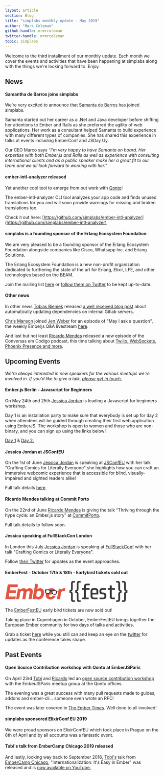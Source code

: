 ```yaml
---
layout: article
section: Blog
title: "simplabs monthly update - May 2019"
author: "Mark Coleman"
github-handle: mrmrcoleman
twitter-handle: mrmrcoleman
topic: simplabs
---
```


Welcome to the third installment of our monthly update. Each month we cover the events and activities that have been happening at simplabs along with the things we're looking forward to. Enjoy.

<!--break-->

## News

#### Samantha de Barros joins simplabs

We’re very excited to announce that [Samanta de Barros](https://twitter.com/sami_dbc) has joined simplabs.

Samanta started out her career as a .Net and Java developer before shifting her attentions to Ember and Rails as she preferred the agility of web applications. Her work as a consultant helped Samanta to build experience with many different types of companies. She has shared this experience in talks at events including EmberConf and JSDay Uy.

Our CEO Marco says _“I'm very happy to have Samanta on board. Her expertise with both Ember.js and Rails as well as experience with consulting international clients and as a public speaker make her a great fit to our team and we all look forward to working with her.”_

#### ember-intl-analyzer released

Yet another cool tool to emerge from out work with [Qonto](https://qonto.eu/en)!

The ember-intl-analyzer CLI tool analyzes your app code and finds unused translations for you and will soon provide warnings for missing and broken translations too.

Check it out here: [https://github.com/simplabs/ember-intl-analyzer](https://github.com/simplabs/ember-intl-analyzer)

#### simplabs is a founding sponsor of the Erlang Ecosystem Foundation

We are very pleased to be a founding sponsor of the Erlang Ecosystem Foundation alongside companies like Cisco, Whatsapp Inc. and Erlang Solutions.

The Erlang Ecosystem Foundation is a new non-profit organization dedicated to furthering the state of the art for Erlang, Elixir, LFE, and other technologies based on the BEAM.

Join the mailing list [here](https://erlef.org/) or [follow them on Twitter](https://twitter.com/TheErlef) to be kept up-to-date.

#### Other news

In other news [Tobias Bieniek](https://twitter.com/TobiasBieniek) released [a well received blog post](https://simplabs.com/blog/2019/04/24/dependency-updates-for-gitlab.html) about automatically updating dependencies on internal Gitlab servers.

[Chris Manson](https://twitter.com/real_ate) joined [Jen Weber](https://twitter.com/jwwweber/) for an episode of "May I ask a question", the weekly Emberjs Q&A livestream [here](https://www.youtube.com/watch?v=v1rBL5_KPqU).

And last but not least [Ricardo Mendes](https://twitter.com/locks) released a new episode of the Conversas em Código podcast, this time talking about [Twilio, WebSockets, Phoenix Presence and more](https://trello.com/c/8W25cdsV/28-episode-19-of-locks-portuguese-podcast).

## Upcoming Events

_We're always interested in new speakers for the various meetups we're involved in. If you'd like to give a talk, [please get in touch.](https://simplabs.com/contact/index.html)_

#### Ember.js Berlin - Javascript for Beginners

On May 24th and 25th [Jessica Jordan](https://twitter.com/jjordan_dev) is leading a Javascript for beginners workshop.

Day 1 is an installation party to make sure that everybody is set up for day 2 when attendees will be guided through creating their first web application using EmberJS. The workshop is open to women and those who are non-binary, and you can sign up using the links below!

[Day 1](https://www.meetup.com/Ember-js-Berlin/events/260668921/) & [Day 2.](https://www.meetup.com/Ember-js-Berlin/events/260668987/)

#### Jessica Jordan at JSConfEU

On the 1st of June [Jessica Jordan](https://twitter.com/jjordan_dev) is speaking at [JSConfEU](https://2019.jsconf.eu/) with her talk "Crafting Comics for Literally Everyone" she highlights how you can craft an immersive webcomic experience that is accessible for blind, visually-impaired and sighted readers alike!

Full talk details [here](https://2019.jsconf.eu/jessica-jordan/crafting-comics-for-literally-everyone.html).

#### Ricardo Mendes talking at Commit Porto

On the 22nd of June [Ricardo Mendes](https://twitter.com/locks) is giving the talk "Thriving through the hype cycle: an Ember.js story" at [CommitPorto](https://commitporto.com/).

Full talk details to follow soon.

#### Jessica speaking at FullStackCon London

In London this July [Jessica Jordan](https://twitter.com/jjordan_dev) is speaking at [FullStackConf](https://skillsmatter.com/conferences/11213-fullstack-london-2019-the-conference-on-javascript-node-and-internet-of-things) with her talk "Crafting Comics or Literally Everyone".

Follow [their Twitter](https://twitter.com/fullstackcon) for updates as the event approaches.

#### EmberFest - October 17th & 18th - Earlybird tickets sold out

![EmberFest](/images/posts/2019-04-05-april-monthly-update/ember-fest-logo.png)

The [EmberFestEU](https://emberfest.eu/) early bird tickets are now sold out!

Taking place in Copenhagen in October, EmberFestEU brings together the European Ember community for two days of talks and activities.

Grab a ticket [here](https://emberfest.eu/) while you still can and keep an eye on the [twitter](https://twitter.com/EmberFest) for updates as the conference takes shape.

## Past Events

#### Open Source Contribution workshop with Qonto at EmberJSParis

On April 23rd [Tobi](https://twitter.com/TobiasBieniek/) and [Ricardo](https://twitter.com/locks) led an [open source contribution workshop](https://www.meetup.com/Paris-EmberJS-Lab/events/260514153/) with the EmberJSParis meetup group at the Qonto offices.

The evening was a great success with many pull requests made to guides, addons and ember-cli... someone even wrote an RFC!

The event was later covered in [The Ember Times](https://the-emberjs-times.ongoodbits.com/2019/05/03/issue-96). Well done to all involved!

#### simplabs sponsored ElixirConf EU 2019

We were proud sponsors on ElixirConfEU which took place in Prague on the 8th of April and by all accounts was a fantastic event.

#### Tobi's talk from EmberCamp Chicago 2019 released

And lastly, looking way back to September 2018, [Tobi's](https://twitter.com/TobiasBieniek/) talk from [EmberCamp Chicago](https://twitter.com/embercamp), "Internationalization: It's Easy in Ember" was released and is [now available on YouTube.](https://www.youtube.com/watch?v=K4nKWp1z4cU&t=0s&list=PL4eq2DPpyBbm-vTgHMdBjUi1Qd5GiRIfW&index=5)
